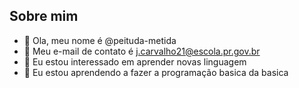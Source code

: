 ## Sobre mim
- 👋 Ola, meu nome é @peituda-metida
- 👀 Meu e-mail de contato é j.carvalho21@escola.pr.gov.br
- 🌱 Eu estou interessado em aprender novas linguagem
- 💞️ Eu estou aprendendo a fazer a programação basica da basica 


